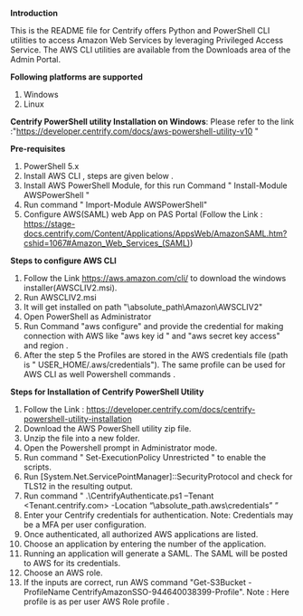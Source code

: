 **Introduction**

This is the README file for Centrify offers Python and PowerShell CLI utilities to access Amazon Web Services by leveraging Privileged Access Service. The AWS CLI utilities are available from the Downloads area of the Admin Portal.

**Following platforms are supported**

1. Windows  
2. Linux

**Centrify PowerShell utility Installation on Windows**: Please refer to the link :"https://developer.centrify.com/docs/aws-powershell-utility-v10 "

**Pre-requisites**

1. PowerShell 5.x  
2. Install AWS CLI , steps are given below .  
3. Install AWS PowerShell Module, for this run Command " Install-Module AWSPowerShell "  
4. Run command " Import-Module AWSPowerShell"  
5. Configure AWS(SAML) web App on PAS Portal (Follow the Link : https://stage-docs.centrify.com/Content/Applications/AppsWeb/AmazonSAML.htm?cshid=1067#Amazon_Web_Services_(SAML))   

**Steps to configure AWS CLI**

1. Follow the Link https://aws.amazon.com/cli/ to download the windows installer(AWSCLIV2.msi).  
2. Run AWSCLIV2.msi   
3. It will get installed on path "\absolute_path\Amazon\AWSCLIV2"  
4. Open PowerShell as Administrator  
5. Run Command "aws configure" and provide the credential for making connection with AWS like "aws key id " and "aws secret key access" and region .  
6. After the step 5 the Profiles are stored in the AWS credentials file (path is " USER_HOME/.aws/credentials"). The same profile can be used for AWS CLI as well Powershell commands .  

**Steps for Installation of Centrify PowerShell Utility**

1. Follow the Link : https://developer.centrify.com/docs/centrify-powershell-utility-installation  
2. Download the AWS PowerShell utility zip file.  
3. Unzip the file into a new folder.  
4. Open the Powershell prompt in Administrator mode.  
5. Run command " Set-ExecutionPolicy Unrestricted " to enable the scripts.  
6. Run [System.Net.ServicePointManager]::SecurityProtocol and check for TLS12 in the resulting output.  
7. Run command " .\CentrifyAuthenticate.ps1 –Tenant <Tenant.centrify.com> -Location “\absolute_path\.aws\credentials” ”  
8. Enter your Centrify credentials for authentication. Note: Credentials may be a MFA per user configuration.  
9. Once authenticated, all authorized AWS applications are listed.  
10. Choose an application by entering the number of the application.  
11. Running an application will generate a SAML. The SAML will be posted to AWS for its credentials.  
12. Choose an AWS role.  
13. If the inputs are correct, run AWS command "Get-S3Bucket -ProfileName CentrifyAmazonSSO-944640038399-Profile". Note : Here profile is as per user AWS Role profile .  

